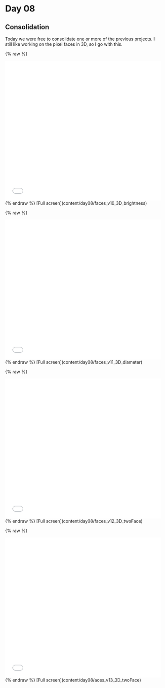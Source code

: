 # Day 08

## Consolidation

Today we were free to consolidate one or more of the previous projects. I still like working on the pixel faces in 3D, so I go with this.

{% raw %}
<iframe src="content\faces_v10_3D_brightness\index.html" width="100%" height="450" frameborder="no"></iframe>
{% endraw %}
[Full screen](content/day08/faces_v10_3D_brightness)

{% raw %}
<iframe src="content\day08\faces_v11_3D_diameter\index.html" width="100%" height="450" frameborder="no"></iframe>
{% endraw %}
[Full screen](content/day08/faces_v11_3D_diameter)

{% raw %}
<iframe src="content\day08\faces_v12_3D_twoFace\index.html" width="100%" height="450" frameborder="no"></iframe>
{% endraw %}
[Full screen](content/day08/faces_v12_3D_twoFace)

{% raw %}
<iframe src="content\day08\faces_v13_3D_twoFace\index.html" width="100%" height="450" frameborder="no"></iframe>
{% endraw %}
[Full screen](content/day08/aces_v13_3D_twoFace)